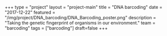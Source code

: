 +++
type = "project"
layout = "project-main"
title = "DNA barcoding"
date = "2017-12-22"
featured = "/img/project/DNA_barcoding/DNA_Barcoding_poster.png"
description = "Taking the genetic fingerprint of organisms in our environment."
team = "barcoding"
tags = ["barcoding"]
draft=false
+++
